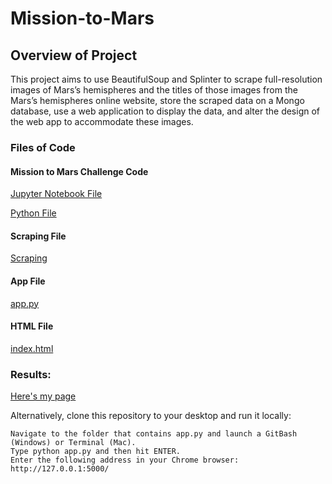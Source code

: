 # Mission-to-Mars

## Overview of Project
This project aims to use BeautifulSoup and Splinter to scrape full-resolution images of Mars’s hemispheres and the titles of those images from the Mars’s hemispheres online website, store the scraped data on a Mongo database, use a web application to display the data, and alter the design of the web app to accommodate these images.

### Files of Code

#### Mission to Mars Challenge Code

[Jupyter Notebook File](https://github.com/lindaxie7/Web-scraping_Mission-to-Mars/blob/main/Mission_to_Mars_Challenge.ipynb)

[Python File](https://github.com/lindaxie7/Web-scraping_Mission-to-Mars/blob/main/Mission_to_Mars_Challenge.py)

#### Scraping File

[Scraping](https://github.com/lindaxie7/Web-scraping_Mission-to-Mars/blob/main/scraping.py)

#### App File

[app.py](https://github.com/lindaxie7/Web-scraping_Mission-to-Mars/blob/main/app.py)

#### HTML File

[index.html](https://github.com/lindaxie7/Web-scraping_Mission-to-Mars/blob/main/index.html)

### Results:
[Here's my page](http://127.0.0.1:5000/)

Alternatively, clone this repository to your desktop and run it locally:

    Navigate to the folder that contains app.py and launch a GitBash (Windows) or Terminal (Mac).
    Type python app.py and then hit ENTER.
    Enter the following address in your Chrome browser: http://127.0.0.1:5000/







